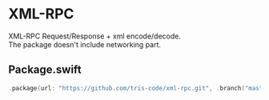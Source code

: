 # XML-RPC

XML-RPC Request/Response + xml encode/decode.<br>
The package doesn't include networking part.

## Package.swift

```swift
.package(url: "https://github.com/tris-code/xml-rpc.git", .branch("master"))
```
